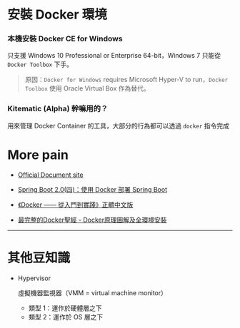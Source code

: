 安裝 Docker 環境
===============

### 本機安裝 Docker CE for Windows 

只支援 Windows 10 Professional or Enterprise 64-bit，Windows 7 只能從 `Docker Toolbox` 下手。

> 原因：`Docker for Windows` requires Microsoft Hyper-V to run，`Docker Toolbox` 使用 Oracle Virtual Box 作為替代。


### Kitematic (Alpha) 幹嘛用的？

用來管理 Docker Container 的工具，大部分的行為都可以透過 `docker` 指令完成


More pain
=========

- [Official Document site](https://docs.docker.com/)

- [Spring Boot 2.0(四)：使用 Docker 部署 Spring Boot](http://www.ityouknow.com/springboot/2018/03/19/spring-boot-docker.html)

- [《Docker —— 從入門到實踐­》正體中文版](https://philipzheng.gitbooks.io/docker_practice/content/)

- [最完整的Docker聖經 - Docker原理圖解及全環境安裝](https://legacy.gitbook.com/book/joshhu/docker_theory_install/details)

- - - - 


其他豆知識
=========

- Hypervisor

  虛擬機器監視器（VMM = virtual machine monitor）
  - 類型 1：運作於硬體層之下
  - 類型 2：運作於 OS 層之下

